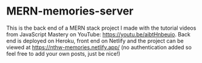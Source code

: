 # MERN-memories-server
This is the back end of a MERN stack project I made with the tutorial videos from JavaScript Mastery on YouTube: https://youtu.be/aibtHnbeuio. Back end is deployed on Heroku, front end on Netlify and the project can be viewed at https://nthw-memories.netlify.app/ (no authentication added so feel free to add your own posts, just be nice!)
